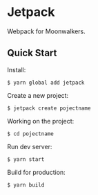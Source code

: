 # Jetpack

Webpack for Moonwalkers.

## Quick Start

Install:

```shell
$ yarn global add jetpack
```

Create a new project:

```shell
$ jetpack create pojectname
```

Working on the project:

```shell
$ cd pojectname
```

Run dev server:

```shell
$ yarn start
```

Build for production:

```shell
$ yarn build
```

